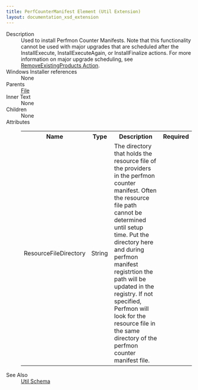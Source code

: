 ```yaml
---
title: PerfCounterManifest Element (Util Extension)
layout: documentation_xsd_extension
---
```

<dl>
  <dt>Description</dt>
  <dd>         Used to install Perfmon Counter Manifests.         Note that this functionality cannot be used with major upgrades that are scheduled after the InstallExecute,         InstallExecuteAgain, or InstallFinalize actions. For more information on major upgrade scheduling, see         <a href="http://msdn.microsoft.com/en-us/library/aa371197.aspx">RemoveExistingProducts Action</a>.       </dd>
  <dt>Windows Installer references</dt>
  <dd>None</dd>
  <dt>Parents</dt>
  <dd>
    <a href="../../wix/file/">File</a>
  </dd>
  <dt>Inner Text</dt>
  <dd>None</dd>
  <dt>Children</dt>
  <dd>None</dd>
  <dt>Attributes</dt>
  <dd>
    <table cellspacing="0" cellpadding="0" class="schema">
      <tr>
        <th width="15%">Name</th>
        <th width="15%">Type</th>
        <th width="65%">Description</th>
        <th width="15%">Required</th>
      </tr>
      <tr>
        <td>ResourceFileDirectory</td>
        <td>String</td>
        <td>The directory that holds the resource file of the providers in the perfmon counter manifest. Often the resource file path cannot be determined until setup time. Put the directory here and during perfmon manifest registrtion the path will be updated in the registry. If not specified, Perfmon will look for the resource file in the same directory of the perfmon counter manifest file.</td>
        <td>&nbsp;</td>
      </tr>
    </table>
  </dd>
  <dt>See Also</dt>
  <dd>
    <a href="../">Util Schema</a>
  </dd>
</dl>

